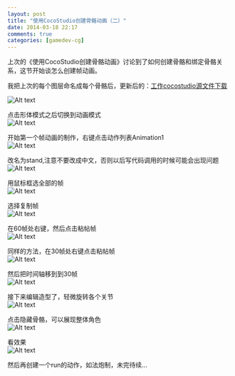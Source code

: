 ```yaml
---
layout: post
title: "使用CocoStudio创建骨骼动画（二）"
date: 2014-03-18 22:17
comments: true
categories: [gamedev-cg]
---
```


上次的《使用CocoStudio创建骨骼动画》讨论到了如何创建骨骼和绑定骨骼关系，这节开始谈怎么创建帧动画。

我把上次的每个图层命名成每个骨骼后，更新后的：<a href="http://pan.baidu.com/s/1mg0UXJi" target=_blank>工作cocostudio源文件下载</a>

<!-- more -->

![Alt text](/images/evoup/cocostudio_bone_animation2/01.png)

点击形体模式之后切换到动画模式<br>
![Alt text](/images/evoup/cocostudio_bone_animation2/02.png)


开始第一个帧动画的制作，右键点击动作列表Animation1<br>
![Alt text](/images/evoup/cocostudio_bone_animation2/03.png)

改名为stand,注意不要改成中文，否则以后写代码调用的时候可能会出现问题<br>
![Alt text](/images/evoup/cocostudio_bone_animation2/04.png)

用鼠标框选全部的帧<br>
![Alt text](/images/evoup/cocostudio_bone_animation2/05.png)

选择复制帧<br>
![Alt text](/images/evoup/cocostudio_bone_animation2/06.png)

在60帧处右键，然后点击粘帖帧<br>
![Alt text](/images/evoup/cocostudio_bone_animation2/07.png)

同样的方法，在30帧处右键点击粘帖帧<br>
![Alt text](/images/evoup/cocostudio_bone_animation2/08.png)

然后把时间轴移到到30帧<br>
![Alt text](/images/evoup/cocostudio_bone_animation2/09.png)

接下来编辑造型了，轻微旋转各个关节<br>
![Alt text](/images/evoup/cocostudio_bone_animation2/10.png)

点击隐藏骨骼，可以展现整体角色<br>
![Alt text](/images/evoup/cocostudio_bone_animation2/11.png)

看效果<br>
![Alt text](/images/evoup/cocostudio_bone_animation2/animation.gif)

然后再创建一个run的动作，如法炮制，未完待续...